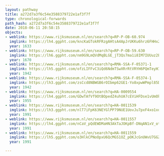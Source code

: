 ```yaml
---
layout: pathway
title: a272d7a3f6c54e3588379722e1af3f7f
type: chronological-forwards
path_hash: a272d7a3f6c54e3588379722e1af3f7f
date: 2018-06-11 20:58:15
objects:
- weblink: https://www.rijksmuseum.nl/en/search?q=RP-P-OB-60.974
  imglink: https://lh4.ggpht.com/kncKaGTokRFRzgAHtsA4ApJrUKKu6hrz6FHHxZUGlSAuj-PB0vBtld2geSt9dzWbEAXgTctdwC392ZXPPOFGGtpEuT7B=s200
  year: 1633
- weblink: https://www.rijksmuseum.nl/en/search?q=RP-P-OB-59.630
  imglink: https://lh6.ggpht.com/nm9G9LmQVdMqBLGE_jT3Qs7ma1i8IM7IUUuz2Eq8IahkyjpZJcDeXQPmOHI9beLRHeEuwdjwxGciTuitYGpaZ3ztaoQ=s200
  year: 1670
- weblink: https://www.rijksmuseum.nl/en/search?q=RMA-SSA-F-05371-1
  imglink: https://lh5.ggpht.com/ofzLIFFvC3iQd6NdmTSwXRrRtVRYH6PQmTeyHINZ-6cP0EsYjZMx2YebfJBCxemIKoF6HKJzMSzoUfs58u0ZkugyqjI=s200
  year: 1942
- weblink: https://www.rijksmuseum.nl/en/search?q=RMA-SSA-F-05374-1
  imglink: https://lh3.ggpht.com/zsCcd8NBWGB6rOIbmp62GE1-Yo8xpwWPmpl85DGnx-WLwHkxSTou_LCBpNU6ZqnCKxF0caCM7QlY89vYiSY8qldjCho=s200
  year: 1942
- weblink: https://www.rijksmuseum.nl/en/search?q=HA-0009554
  imglink: https://lh4.ggpht.com/GDwTAfVf9OtBOpedZ4uhUA7cEViHFDse1vUmOkMXkn9I3wAmJ6bWobShaZXfSjaV2lLFgiLVLWpucBUUhypCf6dFy8lL=s200
  year: 1955
- weblink: https://www.rijksmuseum.nl/en/search?q=HA-0011539
  imglink: https://lh3.ggpht.com/nlT7iFpK63NEYGlPP79NUE1UovJu7pxF4xo1xd5OWzx_xysWT7PZ-k6dFRHlTDp67gYgKSjhpB8xCUSF753OpTEq5V4=s200
  year: 1991
- weblink: https://www.rijksmuseum.nl/en/search?q=HA-0011557
  imglink: https://lh4.ggpht.com/nCaV_pQdEWDMaHN3AkTaJOKpBf-DNqAN1xV_otRx4KJLZZdsQIan426tprooVg5_vg_C0GkrypW5-2xUP9S5RwQJ52bK=s200
  year: 1991
- weblink: https://www.rijksmuseum.nl/en/search?q=HA-0011559
  imglink: https://lh5.ggpht.com/o3HlkCPNoOpxU6QcMGS1OZ_pOKJcGnUWvU7GGZFcDPeirgYaPcyKp81zkzc4HTqQys5Nbe3YnwtQa8vDceifepOyVQ=s200
  year: 1991

---
```

